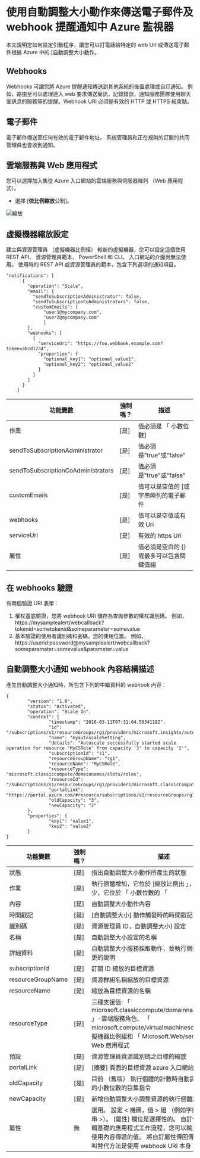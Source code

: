 <properties
    pageTitle="您可以使用自動調整大小的動作，傳送電子郵件及 webhook 提醒通知。 |Microsoft Azure"
    description="請參閱如何使用自動調整大小動作呼叫網頁 Url 或 Azure 監視器中傳送電子郵件通知。 "
    authors="kamathashwin"
    manager="carolz"
    editor=""
    services="monitoring-and-diagnostics"
    documentationCenter="monitoring-and-diagnostics"/>

<tags
    ms.service="monitoring-and-diagnostics"
    ms.workload="na"
    ms.tgt_pltfrm="na"
    ms.devlang="na"
    ms.topic="article"
    ms.date="07/19/2016"
    ms.author="ashwink"/>

# <a name="use-autoscale-actions-to-send-email-and-webhook-alert-notifications-in-azure-monitor"></a>使用自動調整大小動作來傳送電子郵件及 webhook 提醒通知中 Azure 監視器

本文說明您如何設定引動程序，讓您可以打電話給特定的 web Url 或傳送電子郵件根據 Azure 中的 [自動調整大小動作。  

## <a name="webhooks"></a>Webhooks
Webhooks 可讓您將 Azure 提醒通知傳送到其他系統的後置處理或自訂通知。 例如，路由至可以處理連入 web 要求傳送簡訊，記錄錯誤，通知服務團隊使用聊天室訊息的服務等的提醒。Webhook URI 必須是有效的 HTTP 或 HTTPS 結束點。

## <a name="email"></a>電子郵件
電子郵件傳送至任何有效的電子郵件地址。 系統管理員和正在規則的訂閱的共同管理員也會收到通知。


## <a name="cloud-services-and-web-apps"></a>雲端服務與 Web 應用程式
您可以選擇加入集從 Azure 入口網站的雲端服務與伺服器陣列 （Web 應用程式）。

- 選擇 [**依比例縮放**公制]。

![縮放](./media/insights-autoscale-to-webhook-email/insights-autoscale-scale-by.png)

## <a name="virtual-machine-scale-sets"></a>虛擬機器縮放設定
建立與資源管理員 （虛擬機器比例組） 較新的虛擬機器，您可以設定這個使用 REST API、 資源管理員範本、 PowerShell 和 CLI。 入口網站的介面尚無法使用。
使用時的 REST API 或資源管理員的範本，包含下列選項的通知項目。

```
"notifications": [
      {
        "operation": "Scale",
        "email": {
          "sendToSubscriptionAdministrator": false,
          "sendToSubscriptionCoAdministrators": false,
          "customEmails": [
              "user1@mycompany.com",
              "user2@mycompany.com"
              ]
        },
        "webhooks": [
          {
            "serviceUri": "https://foo.webhook.example.com?token=abcd1234",
            "properties": {
              "optional_key1": "optional_value1",
              "optional_key2": "optional_value2"
            }
          }
        ]
      }
    ]
```
|功能變數                              |強制嗎？ |描述|
|---                                |---        |---|
|作業                          |[是]        |值必須是 「 小數位數]|
|sendToSubscriptionAdministrator    |[是]        |值必須是"true"或"false"|
|sendToSubscriptionCoAdministrators |[是]        |值必須是"true"或"false"|
|customEmails                       |[是]        |值可以是空值的 [或字串陣列的電子郵件|
|webhooks                           |[是]        |值可以是空值或有效 Uri|
|serviceUri                         |[是]        |有效的 https Uri|
|屬性                         |[是]        |值必須是空白的 {} 或最多可以包含關鍵值組|


## <a name="authentication-in-webhooks"></a>在 webhooks 驗證
有兩個驗證 URI 表單︰

1. 權杖基底驗證，您將 webhook URI 儲存為查詢參數的權杖識別碼。 例如，https://mysamplealert/webcallback?tokenid=sometokenid&someparameter=somevalue
2. 基本驗證的使用者識別碼和密碼，您的使用位置。 例如，https://userid:password@mysamplealert/webcallback?someparamater=somevalue&parameter=value

## <a name="autoscale-notification-webhook-payload-schema"></a>自動調整大小通知 webhook 內容結構描述
產生自動調整大小通知時，所包含下列的中繼資料的 webhook 內容︰

```
{
        "version": "1.0",
        "status": "Activated",
        "operation": "Scale In",
        "context": {
                "timestamp": "2016-03-11T07:31:04.5834118Z",
                "id": "/subscriptions/s1/resourceGroups/rg1/providers/microsoft.insights/autoscalesettings/myautoscaleSetting",
                "name": "myautoscaleSetting",
                "details": "Autoscale successfully started scale operation for resource 'MyCSRole' from capacity '3' to capacity '2'",
                "subscriptionId": "s1",
                "resourceGroupName": "rg1",
                "resourceName": "MyCSRole",
                "resourceType": "microsoft.classiccompute/domainnames/slots/roles",
                "resourceId": "/subscriptions/s1/resourceGroups/rg1/providers/microsoft.classicCompute/domainNames/myCloudService/slots/Production/roles/MyCSRole",
                "portalLink": "https://portal.azure.com/#resource/subscriptions/s1/resourceGroups/rg1/providers/microsoft.classicCompute/domainNames/myCloudService",
                "oldCapacity": "3",
                "newCapacity": "2"
        },
        "properties": {
                "key1": "value1",
                "key2": "value2"
        }
}
```


|功能變數  |強制嗎？|    描述|
|---|---|---|
|狀態 |[是]    |指出自動調整大小動作所產生的狀態|
|作業| [是] |執行個體增加，它位於 [縮放比例出 」，並執行個體減少，它位於 「 小數位數的 「|
|內容|   [是] |自動調整大小動作內容|
|時間戳記| [是] |[自動調整大小] 動作觸發時的時間戳記|
|識別碼 |[是]|   資源管理員 ID，自動調整大小] 設定|
|名稱   |[是]|   自動調整大小設定的名稱|
|詳細資料|   [是] |自動調整大小服務採取動作，並執行個體次數] 中的變更的說明|
|subscriptionId|    [是] |訂閱 ID 縮放的目標資源|
|resourceGroupName| [是]|    資源群組名稱縮放的目標資源|
|resourceName   |[是]|   縮放為目標資源的名稱|
|resourceType   |[是]|   三種支援值: 「 microsoft.classiccompute/domainnames/slots/roles 」-雲端服務角色、 「 microsoft.compute/virtualmachinescalesets 」 的虛擬機器比例組和 「 Microsoft.Web/serverfarms 」-Web 應用程式|
|預設 |[是]|資源管理員資源識別碼之目標的縮放|
|portalLink |[是]    |[摘要] 頁面的目標資源 azure 入口網站的連結|
|oldCapacity|   [是] |目前 （舊版） 執行個體的計數時自動調整大小所花費的小數位數的巨集指令|
|newCapacity|   [是] |新增自動調整大小調整資源的執行個體計數|
|屬性|    無| 選用。 設定 < 機碼，值 > 組 （例如字典 < 字串、 字串 >）。 [屬性] 欄位是選擇性的。 自訂使用者介面或邏輯基礎的應用程式工作流程，您可以輸入索引鍵和可以使用內容傳遞的值。 將自訂屬性傳回傳出 webhook 呼叫替代方法是使用 webhook URI 本身 (查詢參數）|
